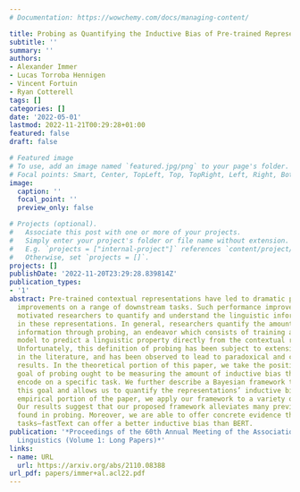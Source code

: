 ```yaml
---
# Documentation: https://wowchemy.com/docs/managing-content/

title: Probing as Quantifying the Inductive Bias of Pre-trained Representations
subtitle: ''
summary: ''
authors:
- Alexander Immer
- Lucas Torroba Hennigen
- Vincent Fortuin
- Ryan Cotterell
tags: []
categories: []
date: '2022-05-01'
lastmod: 2022-11-21T00:29:28+01:00
featured: false
draft: false

# Featured image
# To use, add an image named `featured.jpg/png` to your page's folder.
# Focal points: Smart, Center, TopLeft, Top, TopRight, Left, Right, BottomLeft, Bottom, BottomRight.
image:
  caption: ''
  focal_point: ''
  preview_only: false

# Projects (optional).
#   Associate this post with one or more of your projects.
#   Simply enter your project's folder or file name without extension.
#   E.g. `projects = ["internal-project"]` references `content/project/deep-learning/index.md`.
#   Otherwise, set `projects = []`.
projects: []
publishDate: '2022-11-20T23:29:28.839814Z'
publication_types:
- '1'
abstract: Pre-trained contextual representations have led to dramatic performance
  improvements on a range of downstream tasks. Such performance improvements have
  motivated researchers to quantify and understand the linguistic information encoded
  in these representations. In general, researchers quantify the amount of linguistic
  information through probing, an endeavor which consists of training a supervised
  model to predict a linguistic property directly from the contextual representations.
  Unfortunately, this definition of probing has been subject to extensive criticism
  in the literature, and has been observed to lead to paradoxical and counter-intuitive
  results. In the theoretical portion of this paper, we take the position that the
  goal of probing ought to be measuring the amount of inductive bias that the representations
  encode on a specific task. We further describe a Bayesian framework that operationalizes
  this goal and allows us to quantify the representations’ inductive bias. In the
  empirical portion of the paper, we apply our framework to a variety of NLP tasks.
  Our results suggest that our proposed framework alleviates many previous problems
  found in probing. Moreover, we are able to offer concrete evidence that—for some
  tasks—fastText can offer a better inductive bias than BERT.
publication: '*Proceedings of the 60th Annual Meeting of the Association for Computational
  Linguistics (Volume 1: Long Papers)*'
links:
- name: URL
  url: https://arxiv.org/abs/2110.08388
url_pdf: papers/immer+al.acl22.pdf
---
```

